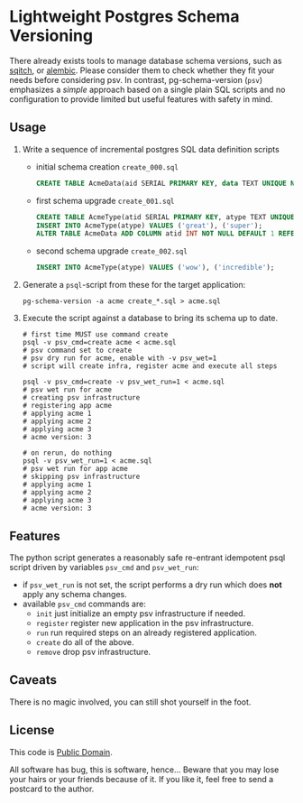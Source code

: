 # Lightweight Postgres Schema Versioning

There already exists tools to manage database schema versions, such as
[sqitch](https://sqitch.org/), or [alembic](https://alembic.sqlalchemy.org/).
Please consider them to check whether they fit your needs before considering psv.
In contrast, pg-schema-version (`psv`) emphasizes a _simple_ approach based on
a single plain SQL scripts and no configuration to provide limited but useful
features with safety in mind.

## Usage

1. Write a sequence of incremental postgres SQL data definition scripts

   - initial schema creation `create_000.sql`
     ```sql
     CREATE TABLE AcmeData(aid SERIAL PRIMARY KEY, data TEXT UNIQUE NOT NULL);
     ```
   - first schema upgrade `create_001.sql`
     ```sql
     CREATE TABLE AcmeType(atid SERIAL PRIMARY KEY, atype TEXT UNIQUE NOT NULL);
     INSERT INTO AcmeType(atype) VALUES ('great'), ('super');
     ALTER TABLE AcmeData ADD COLUMN atid INT NOT NULL DEFAULT 1 REFERENCES AcmeType;
     ```
   - second schema upgrade `create_002.sql`
     ```sql
     INSERT INTO AcmeType(atype) VALUES ('wow'), ('incredible');
     ```

2. Generate a `psql`-script from these for the target application:
   ```shell
   pg-schema-version -a acme create_*.sql > acme.sql
   ```

3. Execute the script against a database to bring its schema up to date.
   ```shell
   # first time MUST use command create
   psql -v psv_cmd=create acme < acme.sql
   # psv command set to create
   # psv dry run for acme, enable with -v psv_wet=1
   # script will create infra, register acme and execute all steps

   psql -v psv_cmd=create -v psv_wet_run=1 < acme.sql
   # psv wet run for acme
   # creating psv infrastructure
   # registering app acme
   # applying acme 1
   # applying acme 2
   # applying acme 3
   # acme version: 3

   # on rerun, do nothing
   psql -v psv_wet_run=1 < acme.sql
   # psv wet run for app acme
   # skipping psv infrastructure
   # applying acme 1
   # applying acme 2
   # applying acme 3
   # acme version: 3
   ```

## Features

The python script generates a reasonably safe re-entrant idempotent psql script
driven by variables `psv_cmd` and `psv_wet_run`:

- if `psv_wet_run` is not set, the script performs a dry run which does **not**
  apply any schema changes.
- available `psv_cmd` commands are:
  - `init` just initialize an empty psv infrastructure if needed.
  - `register` register new application in the psv infrastructure.
  - `run` run required steps on an already registered application.
  - `create` do all of the above.
  - `remove` drop psv infrastructure.

## Caveats

There is no magic involved, you can still shot yourself in the foot.

## License

This code is [Public Domain](https://creativecommons.org/publicdomain/zero/1.0/).

All software has bug, this is software, hence…
Beware that you may lose your hairs or your friends because of it.
If you like it, feel free to send a postcard to the author.

